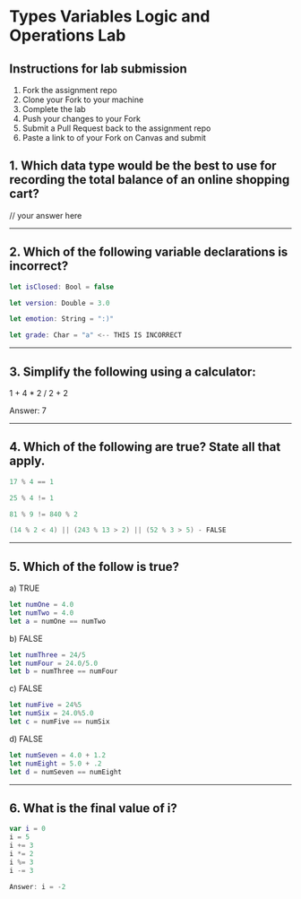 # Types Variables Logic and Operations Lab

## Instructions for lab submission

1. Fork the assignment repo
1. Clone your Fork to your machine
1. Complete the lab
1. Push your changes to your Fork
1. Submit a Pull Request back to the assignment repo
1. Paste a link to of your Fork on Canvas and submit

## 1. Which data type would be the best to use for recording the total balance of an online shopping cart?

// your answer here

***
## 2. Which of the following variable declarations is **incorrect**?

```swift
let isClosed: Bool = false

let version: Double = 3.0

let emotion: String = ":)"

let grade: Char = "a" <-- THIS IS INCORRECT
```

***
## 3. Simplify the following using a calculator:

1 + 4 * 2 / 2 + 2 

Answer: 7

***
## 4. Which of the following are true? State all that apply.

```swift
17 % 4 == 1

25 % 4 != 1

81 % 9 != 840 % 2

(14 % 2 < 4) || (243 % 13 > 2) || (52 % 3 > 5) - FALSE
```

***
## 5. Which of the follow is true?

a) TRUE
```swift
let numOne = 4.0
let numTwo = 4.0
let a = numOne == numTwo
```
b) FALSE
```swift
let numThree = 24/5
let numFour = 24.0/5.0
let b = numThree == numFour
```
c) FALSE
```swift
let numFive = 24%5
let numSix = 24.0%5.0
let c = numFive == numSix
```
d) FALSE
```swift
let numSeven = 4.0 + 1.2
let numEight = 5.0 + .2
let d = numSeven == numEight
```

***
## 6. What is the final value of i?

```swift
var i = 0
i = 5
i += 3
i *= 2
i %= 3
i -= 3

Answer: i = -2
```

